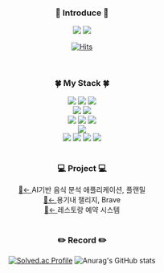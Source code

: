 <div align = "center">

### 🧐  Introduce  🧐
     
[<img src="https://img.shields.io/badge/blog-000000.svg?style=for-the-badge&logo=Tistory&logoColor=white"/>](https://lahezy.tistory.com)
[<img src="https://img.shields.io/badge/Gmail-EA4335.svg?style=for-the-badge&logo=Gmail&logoColor=white"/>](mailto:jouhi3322@gmail.com)

[![Hits](https://hits.seeyoufarm.com/api/count/incr/badge.svg?url=https%3A%2F%2Fgithub.com%2Fjuhee77&count_bg=%2351AA9F&title_bg=%23555555&icon=&icon_color=%23E7E7E7&title=hits&edge_flat=false)](https://hits.seeyoufarm.com)
 
 <br>

### 🍀  My Stack  🍀  

<img src="https://img.shields.io/badge/Java-007396.svg?style=for-the-badge&logo=Java&logoColor=white"/>
<img src="https://img.shields.io/badge/Python-3776AB.svg?style=for-the-badge&logo=Python&logoColor=white"/>
<img src="https://img.shields.io/badge/C-A8B9CC.svg?style=for-the-badge&logo=C&logoColor=white"/>
<br>
<img src="https://img.shields.io/badge/SpringBoot-6DB33F.svg?style=for-the-badge&logo=SPRINGBOOT&logoColor=white"/>
<img src="https://img.shields.io/badge/Spring-6DB33F.svg?style=for-the-badge&logo=Spring&logoColor=white"/>
<br>
<img src="https://img.shields.io/badge/Mysql-4479A1?style=for-the-badge&logo=mysql&logoColor=white">
<img src="https://img.shields.io/badge/Firebase-FFCA28.svg?style=for-the-badge&logo=Firebase&logoColor=white"/>
<img src="https://img.shields.io/badge/MariaDB-003545.svg?style=for-the-badge&logo=MariaDB&logoColor=white"/>
<br>
<img src="https://img.shields.io/badge/NaverCloud-03C75A.svg?style=for-the-badge&logo=NaverCloud&logoColor=white"/>
<br>
<img src="https://img.shields.io/badge/IntelliJ-000000?style=for-the-badge&logo=IntelliJ IDEA&logoColor=white">
<img src="https://img.shields.io/badge/Eclipse-2C2255?style=for-the-badge&logo=Eclipse IDE&logoColor=white">
<img src="https://img.shields.io/badge/Visual Studio-5C2D91?style=for-the-badge&logo=Visual Studio&logoColor=white">
<img src="https://img.shields.io/badge/Visual Studio Code-007ACC?style=for-the-badge&logo=Visual Studio Code&logoColor=white">
<br>
<br>  
     

###  💻 Project 💻 
<a href="https://github.com/juhee77/honest-backend" target="_blank">🔗← </a>AI기반 음식 분석 애플리케이션, 플랜밀
<br>
<a href="https://github.com/juhee77/android-four-people" target="_blank">🔗← </a>용기내 챌리지, Brave
<br>
<a href="https://github.com/juhee77/Booksys" target="_blank">🔗← </a>레스토랑 예약 시스템
<br>
<br>
  
### ✏️ Record ✏️

[![Solved.ac Profile](http://mazassumnida.wtf/api/v2/generate_badge?boj=youn6)](https://solved.ac/youn6/)
![Anurag's GitHub stats](https://github-readme-stats.vercel.app/api?username=juhee77&show_icons=true&theme=radical)
  
</div>


<!--
|![Anurag's GitHub stats](https://github-readme-stats.vercel.app/api?username=juhee77&show_icons=true&theme=radical) |[![Top Langs](https://github-readme-stats.vercel.app/api/top-langs/?username=juhee77&langs_count=8)](https://github.com/juhee77/github-readme-stats)|
|------|---|
-->

<!--<a href="버튼을 눌렀을 때 이동할 링크" target="_blank"><img src="https://img.shields.io/badge/뱃지레이블-배경색?style=뱃지모양&logo=로고&logoColor=로고색상"/></a>
<a href="버튼을 눌렀을 때 이동할 링크" target="_blank"><img src="https://img.shields.io/badge/뱃지레이블-배경색?style=뱃지모양&logo=로고&logoColor=로고색상"/></a>
-->
<!--
**juhee77/juhee77** is a ✨ _special_ ✨ repository because its `README.md` (this file) appears on your GitHub profile.
  
Here are some ideas to get you started:

- 🔭 I’m currently working on ...
- 🌱 I’m currently learning ...
- 👯 I’m looking to collaborate on ...
- 🤔 I’m looking for help with ...
- 💬 Ask me about ...
- 📫 How to reach me: ...
- 😄 Pronouns: ...
- ⚡ Fun fact: ...
-->
